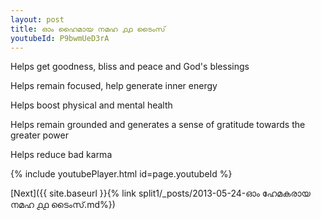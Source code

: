 ```yaml
---
layout: post
title: ഓം ഹൈമായ നമഹ ൧൧ ടൈംസ്
youtubeId: P9bwmUeD3rA
---
```

 
 
Helps get goodness, bliss and peace and God's blessings
 
Helps remain focused, help generate inner energy 
 
Helps boost physical and mental health 
 
Helps remain grounded and generates a sense of gratitude towards the greater power 
 
Helps reduce bad karma
 
 
 
 


{% include youtubePlayer.html id=page.youtubeId %}
 
[Next]({{ site.baseurl }}{% link  split1/_posts/2013-05-24-ഓം ഹേമകരായ നമഹ ൧൧ ടൈംസ്.md%})
 
